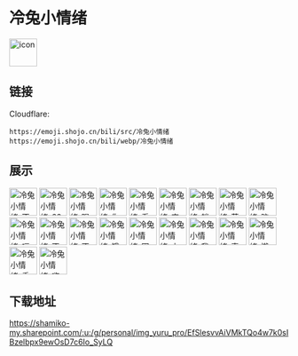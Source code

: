 # 冷兔小情绪
<img src="https://emoji.shojo.cn/bili/src/冷兔小情绪/icon.png" width="50" height="50" alt="icon">

## 链接
Cloudflare:
```
https://emoji.shojo.cn/bili/src/冷兔小情绪
https://emoji.shojo.cn/bili/webp/冷兔小情绪
```
## 展示
<img src="https://emoji.shojo.cn/bili/src/冷兔小情绪/冷兔小情绪-不想动.png" width="50" height="50" alt="冷兔小情绪-不想动">
<img src="https://emoji.shojo.cn/bili/src/冷兔小情绪/冷兔小情绪-666.png" width="50" height="50" alt="冷兔小情绪-666">
<img src="https://emoji.shojo.cn/bili/src/冷兔小情绪/冷兔小情绪-喝阔乐.png" width="50" height="50" alt="冷兔小情绪-喝阔乐">
<img src="https://emoji.shojo.cn/bili/src/冷兔小情绪/冷兔小情绪-你忙吧.png" width="50" height="50" alt="冷兔小情绪-你忙吧">
<img src="https://emoji.shojo.cn/bili/src/冷兔小情绪/冷兔小情绪-看剧.png" width="50" height="50" alt="冷兔小情绪-看剧">
<img src="https://emoji.shojo.cn/bili/src/冷兔小情绪/冷兔小情绪-穷.png" width="50" height="50" alt="冷兔小情绪-穷">
<img src="https://emoji.shojo.cn/bili/src/冷兔小情绪/冷兔小情绪-躺.png" width="50" height="50" alt="冷兔小情绪-躺">
<img src="https://emoji.shojo.cn/bili/src/冷兔小情绪/冷兔小情绪-落泪.png" width="50" height="50" alt="冷兔小情绪-落泪">
<img src="https://emoji.shojo.cn/bili/src/冷兔小情绪/冷兔小情绪-脑阔疼.png" width="50" height="50" alt="冷兔小情绪-脑阔疼">
<img src="https://emoji.shojo.cn/bili/src/冷兔小情绪/冷兔小情绪-嗝.png" width="50" height="50" alt="冷兔小情绪-嗝">
<img src="https://emoji.shojo.cn/bili/src/冷兔小情绪/冷兔小情绪-不出门.png" width="50" height="50" alt="冷兔小情绪-不出门">
<img src="https://emoji.shojo.cn/bili/src/冷兔小情绪/冷兔小情绪-不想起床.png" width="50" height="50" alt="冷兔小情绪-不想起床">
<img src="https://emoji.shojo.cn/bili/src/冷兔小情绪/冷兔小情绪-饿了.png" width="50" height="50" alt="冷兔小情绪-饿了">
<img src="https://emoji.shojo.cn/bili/src/冷兔小情绪/冷兔小情绪-困了.png" width="50" height="50" alt="冷兔小情绪-困了">
<img src="https://emoji.shojo.cn/bili/src/冷兔小情绪/冷兔小情绪-上秤.png" width="50" height="50" alt="冷兔小情绪-上秤">
<img src="https://emoji.shojo.cn/bili/src/冷兔小情绪/冷兔小情绪-我醒了.png" width="50" height="50" alt="冷兔小情绪-我醒了">
<img src="https://emoji.shojo.cn/bili/src/冷兔小情绪/冷兔小情绪-真香.png" width="50" height="50" alt="冷兔小情绪-真香">
<img src="https://emoji.shojo.cn/bili/src/冷兔小情绪/冷兔小情绪-懒得理你.png" width="50" height="50" alt="冷兔小情绪-懒得理你">
<img src="https://emoji.shojo.cn/bili/src/冷兔小情绪/冷兔小情绪-委屈.png" width="50" height="50" alt="冷兔小情绪-委屈">
<img src="https://emoji.shojo.cn/bili/src/冷兔小情绪/冷兔小情绪-嗨起来.png" width="50" height="50" alt="冷兔小情绪-嗨起来">

## 下载地址

https://shamiko-my.sharepoint.com/:u:/g/personal/img_yuru_pro/EfSlesvvAiVMkTQo4w7k0sIBzelbpx9ewOsD7c6Io_SyLQ